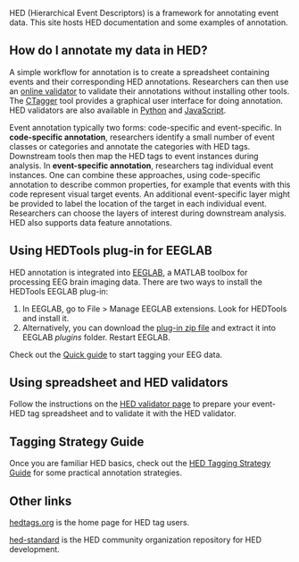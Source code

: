 HED (Hierarchical Event Descriptors) is a framework for annotating event data. This site hosts HED documentation
and some examples of annotation.

## How do I annotate my data in HED?

A simple workflow for annotation is to create a spreadsheet containing events and their corresponding HED annotations.
Researchers can then use an [online validator](https://hedtools.ucsd.edu/hed) to validate their annotations without installing
other tools. The [CTagger](https://github.com/hed-standard/CTagger) tool provides a graphical user
interface for doing annotation. HED validators
are also available in [Python](https://github.com/hed-standard/hed-python) and 
[JavaScript](https://github.com/hed-standard/hed-javascript).  

Event annotation typically two forms: code-specific and event-specific. In **code-specific annotation**, researchers
identify a small number of event classes or categories and annotate the categories with HED tags. Downstream tools
then map the HED tags to event instances during analysis. In **event-specific annotation**, researchers tag
individual event instances. One can combine these approaches, using code-specific annotation to describe common
properties, for example that events with this code represent visual target events. An additional event-specific
layer might be provided to label the location of the target in each individual event. Researchers can choose the
layers of interest during downstream analysis. HED also supports data feature annotations.  

## Using HEDTools plug-in for EEGLAB
HED annotation is integrated into [EEGLAB](https://sccn.ucsd.edu/eeglab), a MATLAB toolbox for processing EEG brain
imaging data. There are two ways to install the HEDTools EEGLAB plug-in:
1. In EEGLAB, go to File > Manage EEGLAB extensions. Look for HEDTools and install it.
2. Alternatively, you can download the [plug-in zip file](https://github.com/hed-standard/hed-matlab/tree/master/EEGLABPlugin) and extract it into EEGLAB *plugins* folder. Restart EEGLAB.

Check out the [Quick guide](quick-guide.md) to start tagging your EEG data.

## Using spreadsheet and HED validators
Follow the instructions on the [HED validator page](https://hedtools.ucsd.edu/hed/spreadsheet) to prepare your event-HED
tag spreadsheet and to validate it with the HED validator.

## Tagging Strategy Guide
Once you are familiar HED basics, check out the
[HED Tagging Strategy Guide](HEDTaggingStrategyGuide.pdf) for some practical annotation strategies.

## Other links

[hedtags.org](https://hedtags.org) is the home page for HED tag users.  

[hed-standard](https://github.com/hed-standard) is the HED community organization repository for HED development.
